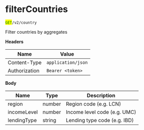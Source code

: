# filterCountries

<mark style="color:green;">`GET`</mark>`/v2/country`

Filter countries by aggregates

**Headers**

| Name          | Value              |
| ------------- | ------------------ |
| Content-Type  | `application/json` |
| Authorization | `Bearer <token>`   |

**Body**

| Name        | Type   | Description                  |
| ----------- | ------ | ---------------------------- |
| region      | number | Region code (e.g. LCN)       |
| incomeLevel | number | Income level code (e.g. UMC) |
| lendingType | string | Lending type code (e.g. IBD) |
